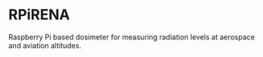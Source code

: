 # RPiRENA
Raspberry Pi based dosimeter for measuring radiation levels at aerospace and aviation altitudes. 
